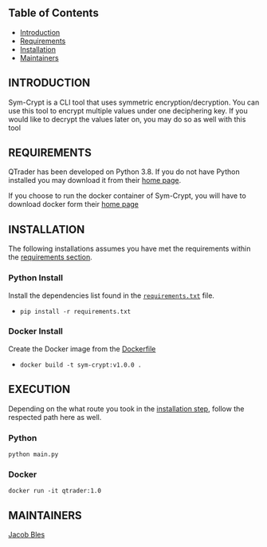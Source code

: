 Table of Contents
---------------------

* [Introduction](#introduction)
* [Requirements](#requirements)
* [Installation](#installation)
* [Maintainers](#maintainers)

INTRODUCTION
------------
Sym-Crypt is a CLI tool that uses symmetric encryption/decryption. You can use this
tool to encrypt multiple values under one deciphering key. If you would like to decrypt
the values later on, you may do so as well with this tool

REQUIREMENTS
------------
QTrader has been developed on Python 3.8. If you do not have Python installed
you may download it from their [home page](https://www.python.org/downloads/).

If you choose to run the docker container of Sym-Crypt, you will have to download
docker form their [home page](https://www.docker.com/products/docker-desktop)

INSTALLATION
------------
The following installations assumes you have met the requirements within
the [requirements section](#requirements).

### Python Install
Install the dependencies list found in the [`requirements.txt`](requirements.txt) file.
* `pip install -r requirements.txt`

### Docker Install
Create the Docker image from the [Dockerfile](Dockerfile)
* `docker build -t sym-crypt:v1.0.0 .`

EXECUTION
---------
Depending on the what route you took in the [installation step](#INSTALLATION), follow the respected path here as well.

### Python
`python main.py`

### Docker
`docker run -it qtrader:1.0`

MAINTAINERS
-----------
[Jacob Bles](https://github.com/JakePember)
